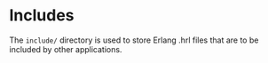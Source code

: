 # Includes

The `include/` directory is used to store Erlang .hrl files that are to be included by other applications.
